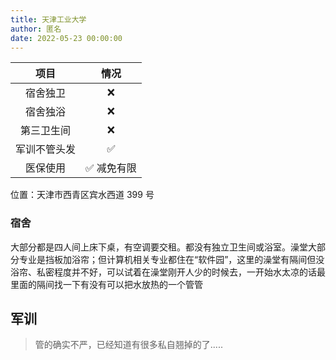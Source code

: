 ```yaml
---
title: 天津工业大学
author: 匿名
date: 2022-05-23 00:00:00
---
```


|项目|情况|
|:---:|:---:|
|宿舍独卫|❌|
|宿舍独浴|❌|
|第三卫生间|❌|
|军训不管头发|✅|
|医保使用|✅ 减免有限|

位置：天津市西青区宾水西道 399 号

### 宿舍

大部分都是四人间上床下桌，有空调要交租。都没有独立卫生间或浴室。澡堂大部分专业是挡板加浴帘；但计算机相关专业都住在“软件园”，这里的澡堂有隔间但没浴帘、私密程度并不好，可以试着在澡堂刚开人少的时候去，一开始水太凉的话最里面的隔间找一下有没有可以把水放热的一个管管

## 军训

> 管的确实不严，已经知道有很多私自翘掉的了.....
